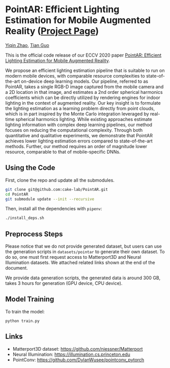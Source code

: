 # PointAR: Efficient Lighting Estimation for Mobile Augmented Reality ([Project Page](https://yiqinzhao.me/project/point-ar/))

[Yiqin Zhao](https://yiqinzhao.me), [Tian Guo](https://tianguo.info)


This is the official code release of our ECCV 2020 paper [PointAR: Efficient Lighting Estimation for Mobile Augmented Reality](https://arxiv.org/pdf/2004.00006.pdf).

We propose an efficient lighting estimation pipeline that is suitable to run on modern mobile devices, with comparable resource complexities to state-of-the-art on-device deep learning models. Our pipeline, referred to as PointAR, takes a single RGB-D image captured from the mobile camera and a 2D location in that image, and estimates a 2nd order spherical harmonics coefficients which can be directly utilized by rendering engines for indoor lighting in the context of augmented reality. Our key insight is to formulate the lighting estimation as a learning problem directly from point clouds, which is in part inspired by the Monte Carlo integration leveraged by real-time spherical harmonics lighting. While existing approaches estimate lighting information with complex deep learning pipelines, our method focuses on reducing the computational complexity. Through both quantitative and qualitative experiments, we demonstrate that PointAR achieves lower lighting estimation errors compared to state-of-the-art methods. Further, our method requires an order of magnitude lower resource, comparable to that of mobile-specific DNNs.

## Using the Code

First, clone the repo and update all the submodules.

```bash
git clone git@github.com:cake-lab/PointAR.git
cd PointAR
git submodule update --init --recursive
```

Then, install all the dependencies with `pipenv`:

```bash
./install_deps.sh
```

## Preprocess Steps

Please notice that we do not provide generated dataset, but users can use the generation scripts in `datasets/pointar` to generate their own dataset. To do so, one must first request access to Matterport3D and Neural Illumination datasets. We attached related links shown at the end of the document.

We provide data generation scripts, the generated data is around 300 GB, takes 3 hours for generation (GPU device, CPU device).

## Model Training

To train the model:

```
python train.py
```

## Links

- Matterport3D dataset: https://github.com/niessner/Matterport
- Neural Illumination: https://illumination.cs.princeton.edu
- PointConv: https://github.com/DylanWusee/pointconv_pytorch
